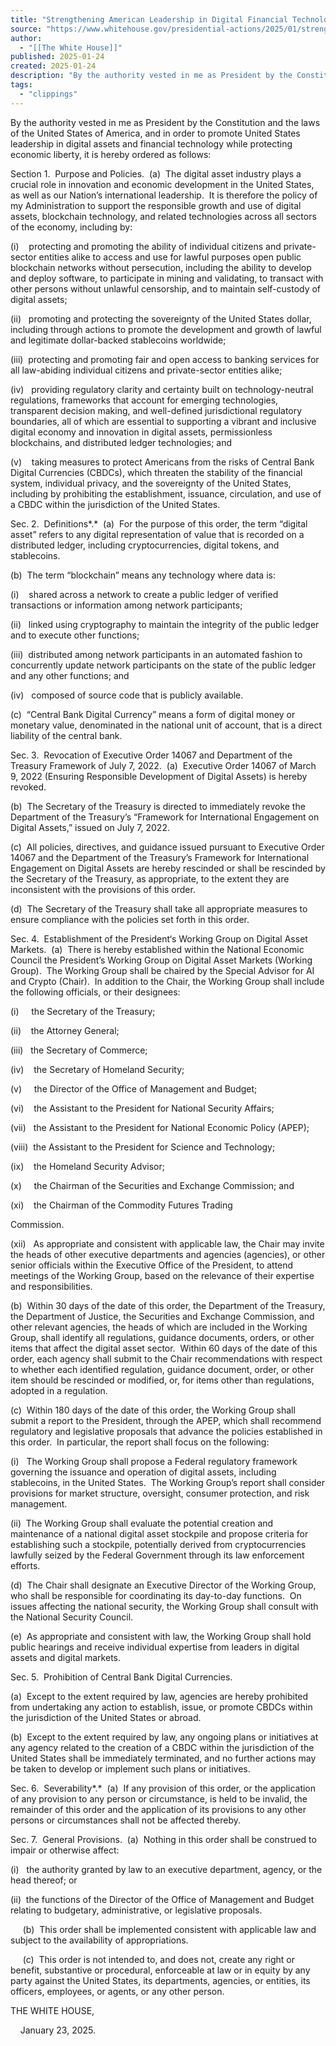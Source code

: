 ```yaml
---
title: "Strengthening American Leadership in Digital Financial Technology – The White House"
source: "https://www.whitehouse.gov/presidential-actions/2025/01/strengthening-american-leadership-in-digital-financial-technology/"
author:
  - "[[The White House]]"
published: 2025-01-24
created: 2025-01-24
description: "By the authority vested in me as President by the Constitution and the laws of the United States of America, and in order to promote United States"
tags:
  - "clippings"
---
```

By the authority vested in me as President by the Constitution and the laws of the United States of America, and in order to promote United States leadership in digital assets and financial technology while protecting economic liberty, it is hereby ordered as follows:

Section 1.  Purpose and Policies.  (a)  The digital asset industry plays a crucial role in innovation and economic development in the United States, as well as our Nation’s international leadership.  It is therefore the policy of my Administration to support the responsible growth and use of digital assets, blockchain technology, and related technologies across all sectors of the economy, including by:

(i)    protecting and promoting the ability of individual citizens and private-sector entities alike to access and use for lawful purposes open public blockchain networks without persecution, including the ability to develop and deploy software, to participate in mining and validating, to transact with other persons without unlawful censorship, and to maintain self-custody of digital assets;

(ii)   promoting and protecting the sovereignty of the United States dollar, including through actions to promote the development and growth of lawful and legitimate dollar-backed stablecoins worldwide;

(iii)  protecting and promoting fair and open access to banking services for all law-abiding individual citizens and private-sector entities alike;

(iv)   providing regulatory clarity and certainty built on technology-neutral regulations, frameworks that account for emerging technologies, transparent decision making, and well-defined jurisdictional regulatory boundaries, all of which are essential to supporting a vibrant and inclusive digital economy and innovation in digital assets, permissionless blockchains, and distributed ledger technologies; and

(v)    taking measures to protect Americans from the risks of Central Bank Digital Currencies (CBDCs), which threaten the stability of the financial system, individual privacy, and the sovereignty of the United States, including by prohibiting the establishment, issuance, circulation, and use of a CBDC within the jurisdiction of the United States.

Sec. 2.  Definitions*.*  (a)  For the purpose of this order, the term “digital asset” refers to any digital representation of value that is recorded on a distributed ledger, including cryptocurrencies, digital tokens, and stablecoins.

(b)  The term “blockchain” means any technology where data is:

(i)    shared across a network to create a public ledger of verified transactions or information among network participants;

(ii)   linked using cryptography to maintain the integrity of the public ledger and to execute other functions;

(iii)  distributed among network participants in an automated fashion to concurrently update network participants on the state of the public ledger and any other functions; and

(iv)   composed of source code that is publicly available.

(c)  “Central Bank Digital Currency” means a form of digital money or monetary value, denominated in the national unit of account, that is a direct liability of the central bank.

Sec. 3.  Revocation of Executive Order 14067 and Department of the Treasury Framework of July 7, 2022.  (a)  Executive Order 14067 of March 9, 2022 (Ensuring Responsible Development of Digital Assets) is hereby revoked.

(b)  The Secretary of the Treasury is directed to immediately revoke the Department of the Treasury’s “Framework for International Engagement on Digital Assets,” issued on July 7, 2022.

(c)  All policies, directives, and guidance issued pursuant to Executive Order 14067 and the Department of the Treasury’s Framework for International Engagement on Digital Assets are hereby rescinded or shall be rescinded by the Secretary of the Treasury, as appropriate, to the extent they are inconsistent with the provisions of this order.

(d)  The Secretary of the Treasury shall take all appropriate measures to ensure compliance with the policies set forth in this order.

Sec. 4.  Establishment of the President‘s Working Group on Digital Asset Markets.  (a)  There is hereby established within the National Economic Council the President’s Working Group on Digital Asset Markets (Working Group).  The Working Group shall be chaired by the Special Advisor for AI and Crypto (Chair).  In addition to the Chair, the Working Group shall include the following officials, or their designees:

(i)     the Secretary of the Treasury;

(ii)    the Attorney General;

(iii)   the Secretary of Commerce;

(iv)    the Secretary of Homeland Security;

(v)     the Director of the Office of Management and Budget;

(vi)    the Assistant to the President for National Security Affairs;

(vii)   the Assistant to the President for National Economic Policy (APEP);

(viii)  the Assistant to the President for Science and Technology;

(ix)    the Homeland Security Advisor;

(x)     the Chairman of the Securities and Exchange Commission; and

(xi)    the Chairman of the Commodity Futures Trading

Commission.

(xii)   As appropriate and consistent with applicable law, the Chair may invite the heads of other executive departments and agencies (agencies), or other senior officials within the Executive Office of the President, to attend meetings of the Working Group, based on the relevance of their expertise and responsibilities.

(b)  Within 30 days of the date of this order, the Department of the Treasury, the Department of Justice, the Securities and Exchange Commission, and other relevant agencies, the heads of which are included in the Working Group, shall identify all regulations, guidance documents, orders, or other items that affect the digital asset sector.  Within 60 days of the date of this order, each agency shall submit to the Chair recommendations with respect to whether each identified regulation, guidance document, order, or other item should be rescinded or modified, or, for items other than regulations, adopted in a regulation.

(c)  Within 180 days of the date of this order, the Working Group shall submit a report to the President, through the APEP, which shall recommend regulatory and legislative proposals that advance the policies established in this order.  In particular, the report shall focus on the following:

(i)   The Working Group shall propose a Federal regulatory framework governing the issuance and operation of digital assets, including stablecoins, in the United States.  The Working Group’s report shall consider provisions for market structure, oversight, consumer protection, and risk management.

(ii)  The Working Group shall evaluate the potential creation and maintenance of a national digital asset stockpile and propose criteria for establishing such a stockpile, potentially derived from cryptocurrencies lawfully seized by the Federal Government through its law enforcement efforts.

(d)  The Chair shall designate an Executive Director of the Working Group, who shall be responsible for coordinating its day-to-day functions.  On issues affecting the national security, the Working Group shall consult with the National Security Council.

(e)  As appropriate and consistent with law, the Working Group shall hold public hearings and receive individual expertise from leaders in digital assets and digital markets.

Sec. 5.  Prohibition of Central Bank Digital Currencies. 

(a)  Except to the extent required by law, agencies are hereby prohibited from undertaking any action to establish, issue, or promote CBDCs within the jurisdiction of the United States or abroad.

(b)  Except to the extent required by law, any ongoing plans or initiatives at any agency related to the creation of a CBDC within the jurisdiction of the United States shall be immediately terminated, and no further actions may be taken to develop or implement such plans or initiatives.

Sec. 6.  Severability*.*  (a)  If any provision of this order, or the application of any provision to any person or circumstance, is held to be invalid, the remainder of this order and the application of its provisions to any other persons or circumstances shall not be affected thereby.

Sec. 7.  General Provisions.  (a)  Nothing in this order shall be construed to impair or otherwise affect:

(i)   the authority granted by law to an executive department, agency, or the head thereof; or

(ii)  the functions of the Director of the Office of Management and Budget relating to budgetary, administrative, or legislative proposals.

     (b)  This order shall be implemented consistent with applicable law and subject to the availability of appropriations.

     (c)  This order is not intended to, and does not, create any right or benefit, substantive or procedural, enforceable at law or in equity by any party against the United States, its departments, agencies, or entities, its officers, employees, or agents, or any other person. 

THE WHITE HOUSE,

    January 23, 2025.